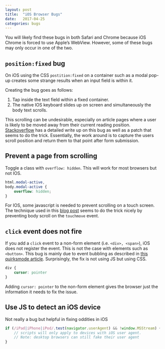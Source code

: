 ```yaml
---
layout: post
title:  "iOS Browser Bugs"
date:   2017-04-25
categories: bugs
---
```


You will likely find these bugs in both Safari and Chrome because iOS Chrome is forced to use Apple’s WebView. However, some of these bugs may only occur in one of the two.

## `position:fixed` bug

On iOS using the CSS `postition:fixed` on a container such as a modal pop-up creates some strange results when an input field is within it.

Creating the bug goes as follows:

1. Tap inside the text field within a fixed container.
2. The native IOS keyboard slides up on screen and simultaneously the body text scrolls.

This scrolling can be undesirable, especially on article pages where a user is likely to be moved away from their current reading position. [Stackoverflow](http://stackoverflow.com/questions/39626302/ios-chrome-safari-unwanted-scrolling-when-focusing-an-input-inside-the-modal/40033422#40033422) has a detailed write up on this bug as well as a patch that seems to do the trick. Essentially, the work around is to capture the users scroll position and return them to that point after form submission.

## Prevent a page from scrolling

Toggle a class with `overflow: hidden`. This will work for most browsers but not IOS. 

```css
html.modal-active,
body.modal-active {
    overflow: hidden;
}
```

For IOS, some javascript is needed to prevent scrolling on a touch screen. The technique used in this [blog post](https://benfrain.com/preventing-body-scroll-for-modals-in-ios/) seems to do the trick nicely by preventing body scroll on the `touchmove` event.

## `click` event does not fire

If you add a `click` event to a non-form element (i.e. `<div>, <span>`), iOS does not register the event. This is not the case with elements such as `<button>`. This bug is mainly due to event bubbling as described in [this quirksmode article](https://www.quirksmode.org/blog/archives/2014/02/mouse_event_bub.html). Surprisingly, the fix is not using JS but using CSS.

```css
div {
    cursor: pointer 
}
```

Adding `cursor: pointer` to the non-form element gives the browser just the information it needs to fix the issue. 

## Use JS to detect an iOS device

Not really a bug but helpful in fixing oddities in iOS 

```javascript
if (/iPad|iPhone|iPod/.test(navigator.userAgent) && !window.MSStream) {
    // scripts will only apply to devices with iOS user agent.
    // Note: desktop browsers can still fake their user agent
}
```